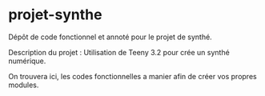 # projet-synthe
Dépôt de code fonctionnel et annoté pour le projet de synthé.

Description du projet : Utilisation de Teeny 3.2 pour crée un synthé numérique. 

On trouvera ici, les codes fonctionnelles a manier afin de créer vos propres modules. 
